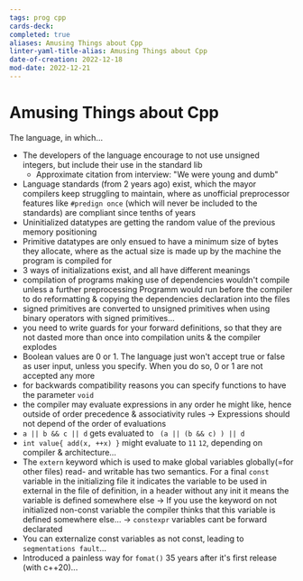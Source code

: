 ```yaml
---
tags: prog cpp
cards-deck: 
completed: true
aliases: Amusing Things about Cpp
linter-yaml-title-alias: Amusing Things about Cpp
date-of-creation: 2022-12-18
mod-date: 2022-12-21
---
```


# Amusing Things about Cpp
The language, in which…
- The developers of the language encourage to not use unsigned integers, but include their use in the standard lib
	- Approximate citation from interview: "We were young and dumb"
- Language standards (from 2 years ago) exist, which the mayor compilers keep struggling to maintain, where as unofficial preprocessor features like `#predign once` (which will never be included to the standards) are compliant since tenths of years
- Uninitialized datatypes are getting the random value of the previous memory positioning
- Primitive datatypes are only ensued to have a minimum size of bytes they allocate, where as the actual size is made up by the machine the program is compiled for
- 3 ways of initializations exist, and all have different meanings
- compilation of programs making use of dependencies wouldn't compile unless a further preprocessing Programm would run before the compiler to do reformatting & copying the dependencies declaration into the files
- signed primitives are converted to unsigned primitives when using binary operators with signed primitives…
- you need to write guards for your forward definitions, so that they are not dasted more than once into compilation units & the compiler explodes
- Boolean values are 0 or 1. The language just won't accept true or false as user input, unless you specify. When you do so, 0 or 1 are not accepted any more
- for backwards compatibility reasons you can specify functions to have the parameter `void`
- the compiler may evaluate expressions in any order he might like, hence outside of order precedence & associativity rules
	→ Expressions should not depend of the order of evaluations
- `a || b && c || d` gets evaluated to ` (a || (b && c) ) || d`
- `int value{ add(x, ++x) }` might evaluate to `11` `12`, depending on compiler & architecture…
- The `extern` keyword which is used to make global variables globally(=for other files) read- and writable has two semantics. For a final `const` variable in the initializing file it indicates the variable to be used in external in the file of definition, in a header without any init it means the variable is defined somewhere else
	→ If you use the keyword on not initialized non-const variable the compiler thinks that this variable is defined somewhere else…
	→ `constexpr` variables cant be forward declarated
- You can externalize const variables as not const, leading to `segmentations fault`…
- Introduced a painless way for `fomat()` 35 years after it's first release (with c++20)...